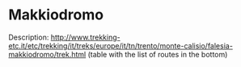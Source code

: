# Makkiodromo

Description:
http://www.trekking-etc.it/etc/trekking/it/treks/europe/it/tn/trento/monte-calisio/falesia-makkiodromo/trek.html (table with the list of routes in the bottom)
